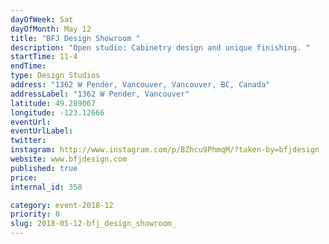 ```yaml
---
dayOfWeek: Sat
dayOfMonth: May 12
title: "BFJ Design Showroom "
description: "Open studio: Cabinetry design and unique finishing. "
startTime: 11-4
endTime: 
type: Design Studios
address: "1362 W Pender, Vancouver, Vancouver, BC, Canada"
addressLabel: "1362 W Pender, Vancouver"
latitude: 49.289067
longitude: -123.12666
eventUrl: 
eventUrlLabel: 
twitter: 
instagram: http://www.instagram.com/p/BZhcu9PhmqM/?taken-by=bfjdesign
website: www.bfjdesign.com
published: true
price: 
internal_id: 358

category: event-2018-12
priority: 0
slug: 2018-05-12-bfj_design_showroom_
---
```

